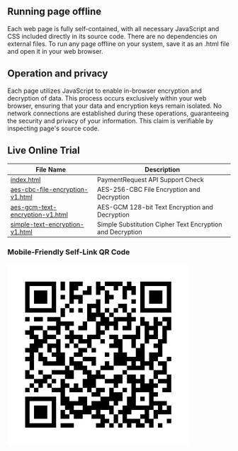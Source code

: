 ## Running page offline

Each web page is fully self-contained, with all necessary JavaScript and CSS included directly in 
its source code. There are no dependencies on external files. To run any page offline on your 
system, save it as an .html file and open it in your web browser.


## Operation and privacy

Each page utilizes JavaScript to enable in-browser encryption and decryption of data. This 
process occurs exclusively within your web browser, ensuring that your data and encryption keys 
remain isolated. No network connections are established during these operations, guaranteeing 
the security and privacy of your information. This claim is verifiable by inspecting page's 
source code.


## Live Online Trial

| File Name                                       | Description                                |
|--------------------------------------------|--------------------------------------------|
|[index.html](https://jzhang-payfacto.github.io/offline-html/) |PaymentRequest API Support Check|
|[aes-cbc-file-encryption-v1.html](https://jzhang-payfacto.github.io/offline-html/aes-cbc-file-encryption-v1.html)| AES-256-CBC File Encryption and Decryption|
|[aes-gcm-text-encryption-v1.html](https://jzhang-payfacto.github.io/offline-html/aes-gcm-text-encryption-v1.html) | AES-GCM 128-bit Text Encryption and Decryption| 
|[simple-text-encryption-v1.html](https://jzhang-payfacto.github.io/offline-html/simple-text-encryption-v1.html)|Simple Substitution Cipher Text Encryption and Decryption |


### Mobile-Friendly Self-Link QR Code

![Mobile-Friendly Self-Link QR Code](assets/github-offline-html-self-link-qr-code.png)

